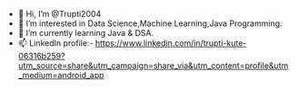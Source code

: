 - 👋 Hi, I’m @Trupti2004
- 👀 I’m interested in Data Science,Machine Learning,Java Programming.
- 🌱 I’m currently learning Java & DSA.
- 📫 LinkedIn profile:- https://www.linkedin.com/in/trupti-kute-06316b259?utm_source=share&utm_campaign=share_via&utm_content=profile&utm_medium=android_app

<!---
Trupti2004/Trupti2004 is a ✨ special ✨ repository because its `README.md` (this file) appears on your GitHub profile.
You can click the Preview link to take a look at your changes.
--->
